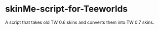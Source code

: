# skinMe-script-for-Teeworlds
A script that takes old TW 0.6 skins and converts them into TW 0.7 skins.
